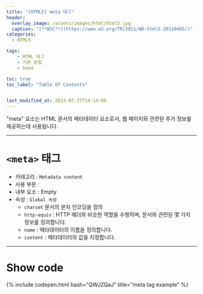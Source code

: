 ```yaml
---
title: "[HTML5] meta 태그"
header:
  overlay_image: /assets/images/html/html5.jpg
  caption: "[**W3C**](https://www.w3.org/TR/2011/WD-html5-20110405/)"
categories:
  - HTML5

tags:
    - HTML 태그
    - 기본 문법
    - head

toc: true
toc_label: "Table Of Contents"


last_modified_at: 2023-07-27T14:14:00
---
```


"meta" 요소는 HTML 문서의 메타데이터 요소로서, 웹 페이지와 관련된 추가 정보를 제공하는데 사용됩니다. 

---

# `<meta>` 태그

- 카테고리 : `Metadata content`
- 사용 부분 : 
- 내부 요소 : Empty
- 속성 : `Global 속성`
  - `charset` 문서의 문자 인코딩을 정의
  - `http-equiv` : HTTP 헤더와 비슷한 역할을 수행하며, 문서와 관련된 몇 가지 정보를 정의합니다.
  - `name` : 메타데이터의 이름을 정의합니다.
  - `content` : 메타데이터의 값을 지정합니다.

---

# Show code
{% include codepen.html hash="QWJZQaJ" title="meta tag example" %}